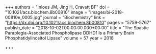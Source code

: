 +++
authors = "Inloes JM, Jing H, Cravatt BF"
doi = "10.1021/acs.biochem.8b00810"
image = "images/bi-2018-00810e_0005.jpg"
journal = "Biochemistry"
link = "https://dx.doi.org/10.1021/acs.biochem.8b00810"
pages = "5759-5767"
publish_date = "2018-10-02T00:00:00.000+00:00"
title = "The Spastic Paraplegia-Associated Phospholipase DDHD1 Is a Primary Brain Phosphatidylinositol Lipase"
volume = 57
year = 2018

+++
